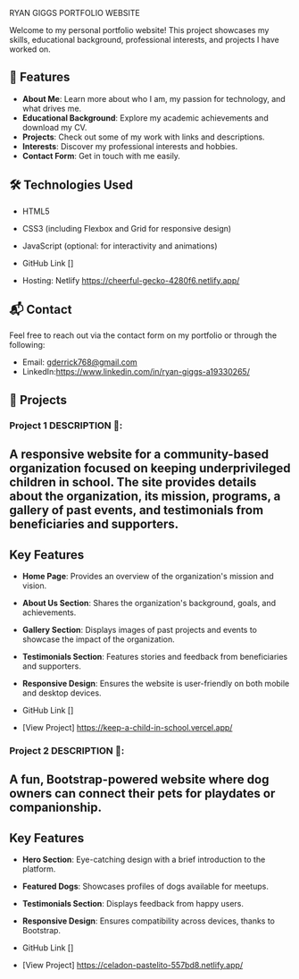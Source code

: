 RYAN GIGGS PORTFOLIO WEBSITE  

Welcome to my personal portfolio website! This project showcases my skills, educational background, professional interests, and projects I have worked on.  

## 🌟 Features  
- **About Me**: Learn more about who I am, my passion for technology, and what drives me.  
- **Educational Background**: Explore my academic achievements and download my CV.  
- **Projects**: Check out some of my work with links and descriptions.  
- **Interests**: Discover my professional interests and hobbies.  
- **Contact Form**: Get in touch with me easily.  

## 🛠️ Technologies Used  
- HTML5  
- CSS3 (including Flexbox and Grid for responsive design)  
- JavaScript (optional: for interactivity and animations)

- GitHub Link []
  
- Hosting: Netlify   https://cheerful-gecko-4280f6.netlify.app/   

## 📬 Contact  
Feel free to reach out via the contact form on my portfolio or through the following:  
- Email: gderrick768@gmail.com
- LinkedIn:https://www.linkedin.com/in/ryan-giggs-a19330265/ 

## 🚀 Projects  

### Project 1 DESCRIPTION 🚀:

  A responsive website for a community-based organization focused on keeping underprivileged children in school. The site provides details about the organization, its mission, programs, a gallery of past events, and testimonials from beneficiaries and supporters. 
-
## Key Features
- **Home Page**: Provides an overview of the organization's mission and vision.
- **About Us Section**: Shares the organization's background, goals, and achievements.
- **Gallery Section**: Displays images of past projects and events to showcase the impact of the organization.
- **Testimonials Section**: Features stories and feedback from beneficiaries and supporters.
- **Responsive Design**: Ensures the website is user-friendly on both mobile and desktop devices.

- GitHub Link []


- [View Project]  https://keep-a-child-in-school.vercel.app/ 


### Project 2 DESCRIPTION 🌟:

 A fun, Bootstrap-powered website where dog owners can connect their pets for playdates or companionship. 
- 
## Key Features
- **Hero Section**: Eye-catching design with a brief introduction to the platform.
- **Featured Dogs**: Showcases profiles of dogs available for meetups.
- **Testimonials Section**: Displays feedback from happy users.
- **Responsive Design**: Ensures compatibility across devices, thanks to Bootstrap.

- GitHub Link [] 


- [View Project] https://celadon-pastelito-557bd8.netlify.app/ 
